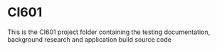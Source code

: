 # CI601
 This is the CI601 project folder containing the testing documentation, background research and application build source code
